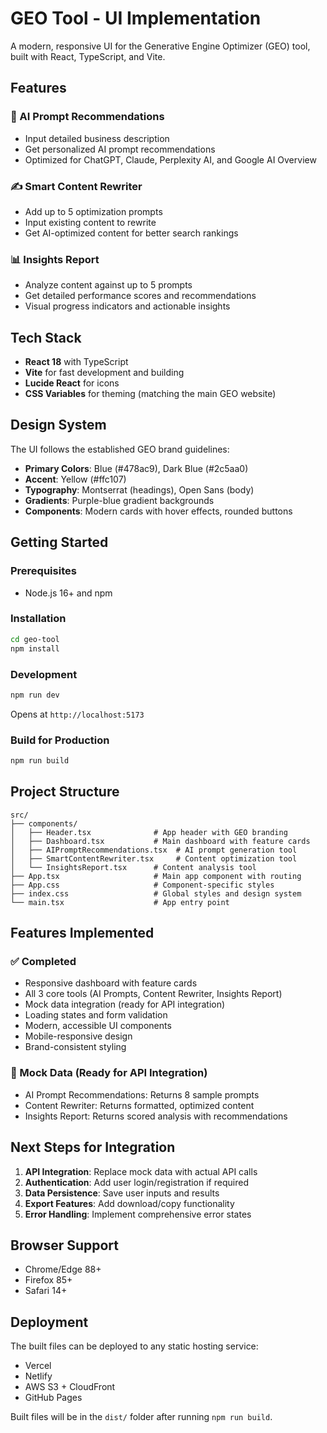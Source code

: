 # GEO Tool - UI Implementation

A modern, responsive UI for the Generative Engine Optimizer (GEO) tool, built with React, TypeScript, and Vite.

## Features

### 🧠 AI Prompt Recommendations
- Input detailed business description
- Get personalized AI prompt recommendations
- Optimized for ChatGPT, Claude, Perplexity AI, and Google AI Overview

### ✍️ Smart Content Rewriter  
- Add up to 5 optimization prompts
- Input existing content to rewrite
- Get AI-optimized content for better search rankings

### 📊 Insights Report
- Analyze content against up to 5 prompts
- Get detailed performance scores and recommendations
- Visual progress indicators and actionable insights

## Tech Stack

- **React 18** with TypeScript
- **Vite** for fast development and building
- **Lucide React** for icons
- **CSS Variables** for theming (matching the main GEO website)

## Design System

The UI follows the established GEO brand guidelines:
- **Primary Colors**: Blue (#478ac9), Dark Blue (#2c5aa0)
- **Accent**: Yellow (#ffc107)
- **Typography**: Montserrat (headings), Open Sans (body)
- **Gradients**: Purple-blue gradient backgrounds
- **Components**: Modern cards with hover effects, rounded buttons

## Getting Started

### Prerequisites
- Node.js 16+ and npm

### Installation
```bash
cd geo-tool
npm install
```

### Development
```bash
npm run dev
```
Opens at `http://localhost:5173`

### Build for Production
```bash
npm run build
```

## Project Structure

```
src/
├── components/
│   ├── Header.tsx              # App header with GEO branding
│   ├── Dashboard.tsx           # Main dashboard with feature cards
│   ├── AIPromptRecommendations.tsx  # AI prompt generation tool
│   ├── SmartContentRewriter.tsx     # Content optimization tool
│   └── InsightsReport.tsx      # Content analysis tool
├── App.tsx                     # Main app component with routing
├── App.css                     # Component-specific styles
├── index.css                   # Global styles and design system
└── main.tsx                    # App entry point
```

## Features Implemented

### ✅ Completed
- Responsive dashboard with feature cards
- All 3 core tools (AI Prompts, Content Rewriter, Insights Report)
- Mock data integration (ready for API integration)
- Loading states and form validation
- Modern, accessible UI components
- Mobile-responsive design
- Brand-consistent styling

### 🔄 Mock Data (Ready for API Integration)
- AI Prompt Recommendations: Returns 8 sample prompts
- Content Rewriter: Returns formatted, optimized content
- Insights Report: Returns scored analysis with recommendations

## Next Steps for Integration

1. **API Integration**: Replace mock data with actual API calls
2. **Authentication**: Add user login/registration if required  
3. **Data Persistence**: Save user inputs and results
4. **Export Features**: Add download/copy functionality
5. **Error Handling**: Implement comprehensive error states

## Browser Support

- Chrome/Edge 88+
- Firefox 85+
- Safari 14+

## Deployment

The built files can be deployed to any static hosting service:
- Vercel
- Netlify  
- AWS S3 + CloudFront
- GitHub Pages

Built files will be in the `dist/` folder after running `npm run build`.